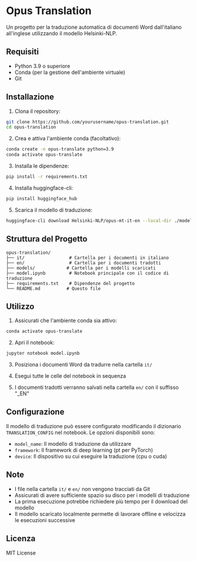 # Opus Translation

Un progetto per la traduzione automatica di documenti Word dall'italiano all'inglese utilizzando il modello Helsinki-NLP.

## Requisiti

- Python 3.9 o superiore
- Conda (per la gestione dell'ambiente virtuale)
- Git

## Installazione

1. Clona il repository:
```bash
git clone https://github.com/yourusername/opus-translation.git
cd opus-translation
```

2. Crea e attiva l'ambiente conda (facoltativo):
```bash
conda create -n opus-translate python=3.9
conda activate opus-translate
```

3. Installa le dipendenze:
```bash
pip install -r requirements.txt
```

4. Installa huggingface-cli:
```bash
pip install huggingface_hub
```

5. Scarica il modello di traduzione:
```bash
huggingface-cli download Helsinki-NLP/opus-mt-it-en --local-dir ./models/opus-mt-it-en
```

## Struttura del Progetto

```
opus-translation/
├── it/                 # Cartella per i documenti in italiano
├── en/                 # Cartella per i documenti tradotti
├── models/            # Cartella per i modelli scaricati
├── model.ipynb         # Notebook principale con il codice di traduzione
├── requirements.txt    # Dipendenze del progetto
└── README.md          # Questo file
```

## Utilizzo

1. Assicurati che l'ambiente conda sia attivo:
```bash
conda activate opus-translate
```

2. Apri il notebook:
```bash
jupyter notebook model.ipynb
```

3. Posiziona i documenti Word da tradurre nella cartella `it/`

4. Esegui tutte le celle del notebook in sequenza

5. I documenti tradotti verranno salvati nella cartella `en/` con il suffisso "_EN"

## Configurazione

Il modello di traduzione può essere configurato modificando il dizionario `TRANSLATION_CONFIG` nel notebook. Le opzioni disponibili sono:

- `model_name`: Il modello di traduzione da utilizzare
- `framework`: Il framework di deep learning (pt per PyTorch)
- `device`: Il dispositivo su cui eseguire la traduzione (cpu o cuda)

## Note

- I file nella cartella `it/` e `en/` non vengono tracciati da Git
- Assicurati di avere sufficiente spazio su disco per i modelli di traduzione
- La prima esecuzione potrebbe richiedere più tempo per il download del modello
- Il modello scaricato localmente permette di lavorare offline e velocizza le esecuzioni successive

## Licenza

MIT License 